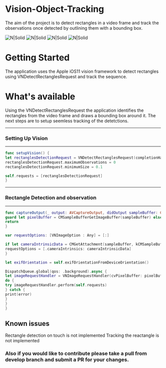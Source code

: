 # Vision-Object-Tracking

The aim of the project is to detect rectangles in a video frame and track the observations once detected by outlining them with a bounding box.

![N|Solid](http://preview.ibb.co/cwEizG/IMG_4040.png) ![N|Solid](http://preview.ibb.co/jh1wKG/IMG_4041.png) ![N|Solid](http://preview.ibb.co/kjuu6w/IMG_4042.png) ![N|Solid](http://preview.ibb.co/eoBJYb/IMG_4043.png)

# Getting Started

The application uses the Apple iOS11 vision framework to detect rectangles using  VNDetectRectanglesRequest and track the sequence.

# What's available

Using the VNDetectRectanglesRequest the application identifies the rectangles from the video frame and draws a bounding box around it. The next steps are to setup seemless tracking of the detetctions.

------------------------------------
### Setting Up Vision
------------------------------------
```swift
func setupVision() {
let rectanglesDetectionRequest = VNDetectRectanglesRequest(completionHandler: self.handleRectangles)
rectanglesDetectionRequest.maximumObservations = 0
rectanglesDetectionRequest.minimumSize = 0.1

self.requests = [rectanglesDetectionRequest]
}
```
------------------------------------
### Rectangle Detection and observation
------------------------------------
```swift
func captureOutput(_ output: AVCaptureOutput, didOutput sampleBuffer: CMSampleBuffer, from connection: AVCaptureConnection) {
guard let pixelBuffer = CMSampleBufferGetImageBuffer(sampleBuffer) else {
return
}

var requestOptions: [VNImageOption : Any] = [:]

if let cameraIntrinsicData = CMGetAttachment(sampleBuffer, kCMSampleBufferAttachmentKey_CameraIntrinsicMatrix, nil) {
requestOptions = [.cameraIntrinsics: cameraIntrinsicData]
}

let exifOrientation = self.exifOrientationFromDeviceOrientation()

DispatchQueue.global(qos: .background).async {
let imageRequestHandler = VNImageRequestHandler(cvPixelBuffer: pixelBuffer, orientation:exifOrientation, options: requestOptions)
do {
try imageRequestHandler.perform(self.requests)
} catch {
print(error)
}
}
}
```

## Known issues

Rectangle detection on touch is not implemented
Tracking the reactangle is not implemented

### Also if you would like to contribute please take a pull from develop branch and submit a PR for your changes.



